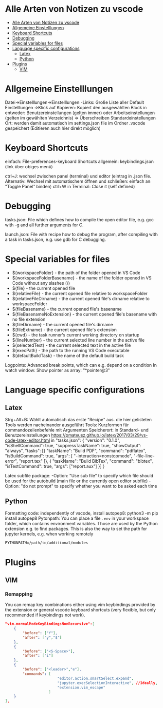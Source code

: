 # Alle Arten von Notizen zu vscode

<!-- @import "[TOC]" {cmd="toc" depthFrom=1 depthTo=6 orderedList=false} -->

<!-- code_chunk_output -->

- [Alle Arten von Notizen zu vscode](#alle-arten-von-notizen-zu-vscode)
- [Allgemeine Einstelllungen](#allgemeine-einstelllungen)
- [Keyboard Shortcuts](#keyboard-shortcuts)
- [Debugging](#debugging)
- [Special variables for files](#special-variables-for-files)
- [Language specific configurations](#language-specific-configurations)
  - [Latex](#latex)
  - [Python](#python)
- [Plugins](#plugins)
  - [VIM](#vim)

<!-- /code_chunk_output -->



# Allgemeine Einstelllungen
Datei->Einstelllungen->Einstelllungen
-Links: Große Liste aller Default Einstelllungen
=>Klick auf Kopieren: Kopiert den ausgewählten Block in entweder: Benutzereinstellungen (gelten immer) oder Arbeitseinstellungen (gelten im gewählten Verzeichnis) => Überschreiben Standardeinstellungen
Ort: werden damit automatisch im settings.json file im Ordner .vscode gespeichert (Editieren auch hier direkt möglich)

# Keyboard Shortcuts
einfach: File-preferences-keyboard Shortcuts
allgemein: keybindings.json (link über obiges menü)

ctrl+J: wechsel zwischen panel (terminal) und editor (eintrag in .json file. Alternativ: Wechsel mit automatischem öffnen und schließen: einfach an "Toggle Panel" binden)
ctrl+W in Terminal: Close it (self defined)


# Debugging
tasks.json: File which defines how to compile the open editor file, e.g. gcc with -g and all further arguments for C.

launch.json: File with recipe how to debug the program, after compiling with a task in tasks.json, e.g. use gdb for C debugging.

# Special variables for files
* ${workspaceFolder} - the path of the folder opened in VS Code
* ${workspaceFolderBasename} - the name of the folder opened in VS Code without any slashes (/)
* ${file} - the current opened file
* ${relativeFile} - the current opened file relative to workspaceFolder
* ${relativeFileDirname} - the current opened file's dirname relative to workspaceFolder
* ${fileBasename} - the current opened file's basename
* ${fileBasenameNoExtension} - the current opened file's basename with no file extension
* ${fileDirname} - the current opened file's dirname
* ${fileExtname} - the current opened file's extension
* ${cwd} - the task runner's current working directory on startup
* ${lineNumber} - the current selected line number in the active file
* ${selectedText} - the current selected text in the active file
* ${execPath} - the path to the running VS Code executable
* ${defaultBuildTask} - the name of the default build task



Logpoints: Advanced break points, which can e.g. depend on a condition
In watch window:
Show pointer as array: "*pointer@3"

# Language specific configurations

## Latex
Strg+Alt+B: Wählt automatisch das erste "Recipe" aus. die hier gelisteten Tools werden nacheinander ausgeführt
Tools: Kurzformen für commandozeilenbefehle mit Argumenten
Speicherort: in Standard- und Benutzereinstellungen
https://pmateusz.github.io/latex/2017/03/29/vs-code-latex-editor.html
in "tasks.json":
{
 "version": "0.1.0",
 "isShellCommand": true,
 "suppressTaskName": true,
 "showOutput": "always",
 "tasks": [{
         "taskName": "Build PDF",
         "command": "pdflatex",
         "isBuildCommand": true,
         "args": [
             "-interaction=nonstopmode",
             "-file-line-error",
             "report.tex"
         ]}, {
         "taskName": "Build BibTex",
         "command": "bibtex",
         "isTestCommand": true,
         "args": ["report.aux"]
         }]
}

Latex subfile package:
-Option: "Use sub file" to specify which file should be used for the autobuild (main file or the currently open editor subfile)
-Option: "do not prompt" to specify whether you want to be asked each time
## Python
Formatting code: independently of vscode, install autopep8: python3 -m pip install autopep8
Pytonpath: You can place a file `.env` in your workspace folder, which contains environment variables. Those are used by the Python extension e.g. to find packages. This is also the way to set the path for jupyter kernels, e.g. when working remotely
```txt
PYTHONPATH=/path/to/additional/modules
```


# Plugins
## VIM
### Remapping
You can remap key combinations either using vim keybindings provided by the extension or general vscode keyboard shortcuts (very flexible, but only recommended if keybindings not work).
```json
"vim.normalModeKeyBindingsNonRecursive":[
    {
        "before": ["Y"],
        "after": ["y","$"]
    },
    {
        "before": ["<S-Space>"],
        "after": ["i"]
    },
    {
        "before": ["<leader>","e"],
        "commands": [
                        "editor.action.smartSelect.expand",
                        "jupyter.execSelectionInteractive", //Ideally, set smartSelect.selectSubwords to False for this
                        "extension.vim_escape"
                    ]
    }
],
```


























